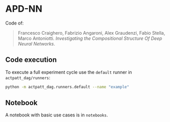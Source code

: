 # APD-NN
Code of:

> Francesco Craighero, Fabrizio Angaroni, Alex Graudenzi, Fabio Stella, Marco Antoniotti. *Investigating the Compositional Structure Of Deep Neural Networks*.

## Code execution

To execute a full experiment cycle use the `default` runner in `actpatt_dag/runners`:
```bash
python -m actpatt_dag.runners.default --name "example"
```
## Notebook

A notebook with basic use cases is in `notebooks`.
